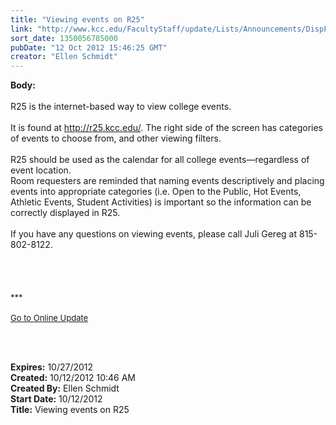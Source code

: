 ```yaml
---
title: "Viewing events on R25"
link: "http://www.kcc.edu/FacultyStaff/update/Lists/Announcements/DispForm.aspx?ID=852"
sort_date: 1350056785000
pubDate: "12 Oct 2012 15:46:25 GMT"
creator: "Ellen Schmidt"
---
```


<div><b>Body:</b> <div class="ExternalClass059B09F8484E46DCBB085B01E2A6BC94"><div><br />R25 is the internet-based way to view college events.</div>
<div><br />It is found at <a href="http://r25.kcc.edu/">http://r25.kcc.edu/</a>. The right side of the screen has categories of events to choose from, and other viewing filters.  </div>
<div><br />R25 should be used as the calendar for all college events—regardless of event location.<br /></div>
<div>
<div>Room requesters are reminded that naming events descriptively and placing events into appropriate categories (i.e. Open to the Public, Hot Events, Athletic Events, Student Activities) is important so the information can be correctly displayed in R25.</div>
<div> </div>If you have any questions on viewing events, please call Juli Gereg at 815-802-8122.</div>
<div> </div>
<div> </div>
<div> </div>
<div> </div>
<div>
<div><font size="2">***</font></div>
<div><font size="2"></font> </div>
<div><font size="2"><a href="/FacultyStaff/update/Pages/dailyupdate.aspx">Go to Online Update</a></font><font size="2"></font></div>
<div><font size="2"></font> </div>
<p><font size="2"></font> </p></div></div></div>
<div><b>Expires:</b> 10/27/2012</div>
<div><b>Created:</b> 10/12/2012 10:46 AM</div>
<div><b>Created By:</b> Ellen Schmidt</div>
<div><b>Start Date:</b> 10/12/2012</div>
<div><b>Title:</b> Viewing events on R25</div>
